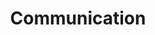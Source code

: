 ---
# This topic lives at
# https://digital.gov/topics/communication

slug: "communication"

# Topic Title
title: "Communication"

# description — keep it short and clear
summary: ""

aliases:
  - /topics/email-marketing/
  - /topics/fcn/
  - /topics/marketing/
  - /topics/presentations/
  - /topics/public-safety/
  - /topics/writing/
  - /topics/fcc/
  - /topics/federal-communications-commission/


# Weight
weight: 1

# For more information on managing topics,
# see https://github.com/GSA/digitalgov.gov/wiki
---